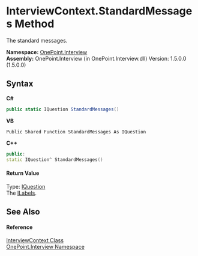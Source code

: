 # InterviewContext.StandardMessages Method 
 

The standard messages.

**Namespace:**&nbsp;<a href="N_OnePoint_Interview">OnePoint.Interview</a><br />**Assembly:**&nbsp;OnePoint.Interview (in OnePoint.Interview.dll) Version: 1.5.0.0 (1.5.0.0)

## Syntax

**C#**<br />
``` C#
public static IQuestion StandardMessages()
```

**VB**<br />
``` VB
Public Shared Function StandardMessages As IQuestion
```

**C++**<br />
``` C++
public:
static IQuestion^ StandardMessages()
```


#### Return Value
Type: <a href="T_OnePoint_Interview_IQuestion">IQuestion</a><br />The <a href="T_OnePoint_Interview_ILabels">ILabels</a>.

## See Also


#### Reference
<a href="T_OnePoint_Interview_InterviewContext">InterviewContext Class</a><br /><a href="N_OnePoint_Interview">OnePoint.Interview Namespace</a><br />